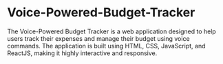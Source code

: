 # Voice-Powered-Budget-Tracker
The Voice-Powered Budget Tracker is a web application designed to help users track their expenses and manage their budget using voice commands. The application is built using HTML, CSS, JavaScript, and ReactJS, making it highly interactive and responsive.
